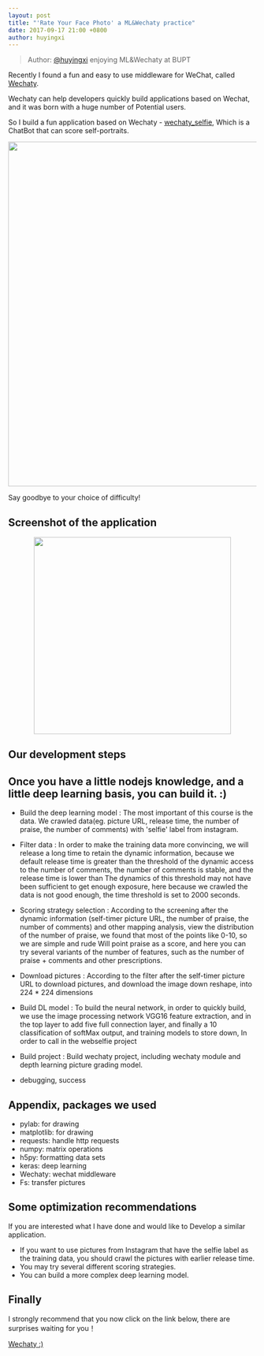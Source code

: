 ```yaml
---
layout: post
title: "'Rate Your Face Photo' a ML&Wechaty practice"
date: 2017-09-17 21:00 +0800
author: huyingxi
---
```


> Author: [@huyingxi](https://github.com/huyingxi/wechaty_selfie) enjoying ML&Wechaty at BUPT

Recently I found a fun and easy to use middleware for WeChat, called [Wechaty](https://github.com/Chatie/wechaty).

Wechaty can help developers quickly build applications based on Wechat, and it was born with a huge number of Potential users. 

So I build a fun application based on Wechaty - [wechaty_selfie](https://github.com/huyingxi/wechaty_selfie), Which is a ChatBot that can score self-portraits.



<div align=center>
<img src=https://github.com/huyingxi/wechaty_selfie/blob/master/li.jpg width='700px' />
</div>

Say goodbye to your choice of difficulty!

<!--more-->

## Screenshot of the application
<div align=center>
<img src=https://github.com/huyingxi/wechaty_selfie/blob/master/result.jpg width="400px" />
</div>

## Our development steps

Once you have a little nodejs knowledge, and a little deep learning basis, you can build it. :)
-----
* Build the deep learning model : The most important of this course is the data. We crawled data(eg. picture URL, release time, the number of praise, the number of comments)  with 'selfie' label from instagram. 


* Filter data : In order to make the training data more convincing, we will release a long time to retain the dynamic information, because we default release time is greater than the threshold of the dynamic access to the number of comments, the number of comments is stable, and the release time is lower than The dynamics of this threshold may not have been sufficient to get enough exposure, here because we crawled the data is not good enough, the time threshold is set to 2000 seconds.


* Scoring strategy selection : According to the screening after the dynamic information (self-timer picture URL, the number of praise, the number of comments) and other mapping analysis, view the distribution of the number of praise, we found that most of the points like 0-10, so we are simple and rude Will point praise as a score, and here you can try several variants of the number of features, such as the number of praise + comments and other prescriptions.


* Download  pictures : According to the filter after the self-timer picture URL to download pictures, and download the image down reshape, into 224 * 224 dimensions


* Build DL model : To build the neural network, in order to quickly build, we use the image processing network VGG16 feature extraction, and in the top layer to add five full connection layer, and finally a 10 classification of softMax output, and training models to store down, In order to call in the webselfie project


* Build project : Build wechaty project, including wechaty module and depth learning picture grading model.


* debugging, success




## Appendix, packages we used

* pylab: for drawing
* matplotlib: for drawing
* requests: handle http requests
* numpy: matrix operations
* h5py: formatting data sets
* keras: deep learning
* Wechaty: wechat middleware
* Fs: transfer pictures


## Some optimization recommendations
If you are interested what I have done and would like to Develop a similar application.
* If you want to use pictures from Instagram that have the selfie label as the training data, you should crawl the pictures with earlier release time.
* You may try several different scoring strategies.
* You can build a more complex deep learning model.


## Finally
I strongly recommend that you now click on the link below, there are surprises waiting for you！

[Wechaty :)](https://github.com/Chatie/wechaty)
